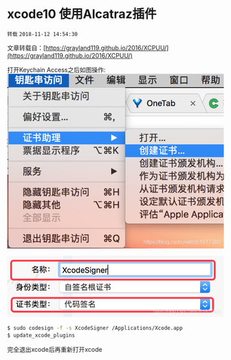 # xcode10 使用Alcatraz插件

`转载` `2018-11-12 14:54:30`

文章转载自：[https://grayland119.github.io/2016/XCPUU/](https://grayland119.github.io/2016/XCPUU/)

打开Keychain Access之后如图操作: 
![./figures/20181112145203755.png](./26.png)
 
![./figures/20181112145218644.png](./27.png)


```bash
$ sudo codesign -f -s XcodeSigner /Applications/Xcode.app
$ update_xcode_plugins
```


完全退出xcode后再重新打开xcode

